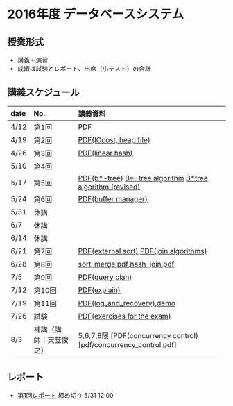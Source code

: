 2016年度 データベースシステム
====

## 授業形式
* 講義＋演習
* 成績は試験とレポート、出席（小テスト）の合計

## 講義スケジュール

| date  | No. | 講義資料 |
|:------|:----|:--------|
| 4/12  | 第1回 |[PDF](pdf/1st.pdf)|
| 4/19 | 第2回 |[PDF(IOcost, heap file)](pdf/data_structure_1.pdf) |
| 4/26 | 第3回 |[PDF(linear hash)](pdf/data_structure_2.pdf) |
| 5/10 | 第4回 | |
| 5/17 | 第5回 |[PDF(b*-tree)](pdf/data_structure_3.pdf) [B*-tree algorithm](pdf/BtreeAlgorithm_Japanese.pdf) [B*tree algorithm (revised)](pdf/BtreeAlgorithm_revised.pdf) |
| 5/24 | 第6回 |[PDF(buffer manager)](pdf/buffer_manager.pdf) |
| 5/31 | 休講 | |
| 6/7 | 休講| |
| 6/14 | 休講| |
| 6/21 | 第7回 |[PDF(external sort)](pdf/external_sort.pdf),[PDF(join algorithms)](pdf/join_algorithms.pdf) |
| 6/28 | 第8回 |[sort_merge.pdf](pdf/sort_merge.pdf),[hash_join.pdf](pdf/hash_join.pdf) |
| 7/5 | 第9回 |[PDF(query plan)](pdf/query_plan.pdf) |
| 7/12  |第10回|[PDF(explain)](pdf/explain.pdf) |
| 7/19 |第11回|[PDF(log_and_recovery)](pdf/log_and_recovery.pdf),[demo](pdf/recovery_demo.pdf) |
| 7/26 | 試験 |[PDF(exercises for the exam)](pdf/exercises_for_exam.pdf) |
| 8/3 | 補講（講師：天笠俊之）|5,6,7,8限 [PDF(concurrency control)[pdf/concurrency_control.pdf]|
## レポート
* [第1回レポート](report1.md) 締め切り 5/31 12:00 
